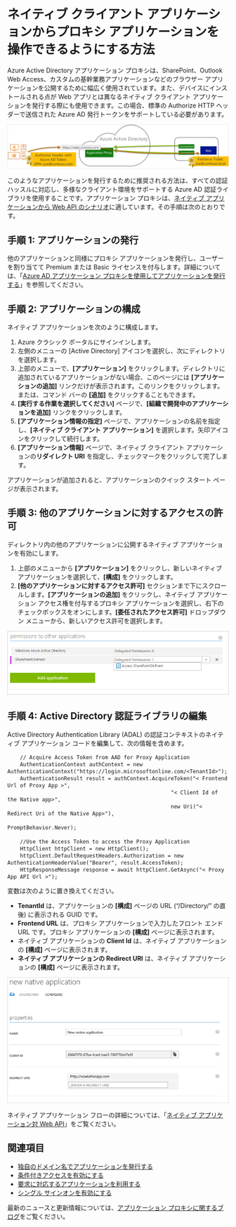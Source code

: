 <properties
	pageTitle="プロキシ アプリケーションでネイティブ クライアント アプリケーションの発行を有効にする方法 | Microsoft Azure"
	description="ネイティブ クライアント アプリケーションが Azure AD Application Proxy Connector と通信して、オンプレミス アプリケーションに対して安全なリモート アクセスを提供する方法について説明します。"
	services="active-directory"
	documentationCenter=""
	authors="kgremban"
	manager="femila"
	editor=""/>

<tags
	ms.service="active-directory"
	ms.workload="identity"
	ms.tgt_pltfrm="na"
	ms.devlang="na"
	ms.topic="article"
	ms.date="06/22/2016"
	ms.author="kgremban"/>

# ネイティブ クライアント アプリケーションからプロキシ アプリケーションを操作できるようにする方法

Azure Active Directory アプリケーション プロキシは、SharePoint、Outlook Web Access、カスタムの基幹業務アプリケーションなどのブラウザー アプリケーションを公開するために幅広く使用されています。また、デバイスにインストールされる点が Web アプリとは異なるネイティブ クライアント アプリケーションを発行する際にも使用できます。この場合、標準の Authorize HTTP ヘッダーで送信された Azure AD 発行トークンをサポートしている必要があります。

![エンド ユーザー、Azure Active Directory、および発行済みアプリケーション間の関係](./media/active-directory-application-proxy-native-client/richclientflow.png)

このようなアプリケーションを発行するために推奨される方法は、すべての認証ハッスルに対応し、多様なクライアント環境をサポートする Azure AD 認証ライブラリを使用することです。アプリケーション プロキシは、[ネイティブ アプリケーションから Web API のシナリオ](active-directory-authentication-scenarios.md#native-application-to-web-api)に適しています。その手順は次のとおりです。

## 手順 1: アプリケーションの発行

他のアプリケーションと同様にプロキシ アプリケーションを発行し、ユーザーを割り当てて Premium または Basic ライセンスを付与します。詳細については、「[Azure AD アプリケーション プロキシを使用してアプリケーションを発行する](active-directory-application-proxy-publish.md)」を参照してください。

## 手順 2: アプリケーションの構成

ネイティブ アプリケーションを次のように構成します。

1. Azure クラシック ポータルにサインインします。
2. 左側のメニューの [Active Directory] アイコンを選択し、次にディレクトリを選択します。
3. 上部のメニューで、**[アプリケーション]** をクリックします。ディレクトリに追加されているアプリケーションがない場合、このページには **[アプリケーションの追加]** リンクだけが表示されます。このリンクをクリックします。または、コマンド バーの **[追加]** をクリックすることもできます。
4. **[実行する作業を選択してください]** ページで、**[組織で開発中のアプリケーションを追加]** リンクをクリックします。
5. **[アプリケーション情報の指定]** ページで、アプリケーションの名前を指定し、**[ネイティブ クライアント アプリケーション]** を選択します。矢印アイコンをクリックして続行します。
6. **[アプリケーション情報]** ページで、ネイティブ クライアント アプリケーションの**リダイレクト URI** を指定し、チェックマークをクリックして完了します。

アプリケーションが追加されると、アプリケーションのクイック スタート ページが表示されます。

## 手順 3: 他のアプリケーションに対するアクセスの許可

ディレクトリ内の他のアプリケーションに公開するネイティブ アプリケーションを有効にします。

1. 上部のメニューから **[アプリケーション]** をクリックし、新しいネイティブ アプリケーションを選択して、**[構成]** をクリックします。
2. **[他のアプリケーションに対するアクセス許可]** セクションまで下にスクロールします。**[アプリケーションの追加]** をクリックし、ネイティブ アプリケーション アクセス権を付与するプロキシ アプリケーションを選択し、右下のチェックボックスをオンにします。**[委任されたアクセス許可]** ドロップダウン メニューから、新しいアクセス許可を選択します。

![[他のアプリケーションに対するアクセス許可] のスクリーンショット - アプリケーションの追加](./media/active-directory-application-proxy-native-client/delegate_native_app.png)

## 手順 4: Active Directory 認証ライブラリの編集

Active Directory Authentication Library (ADAL) の認証コンテキストのネイティブ アプリケーション コードを編集して、次の情報を含めます。

		// Acquire Access Token from AAD for Proxy Application
		AuthenticationContext authContext = new AuthenticationContext("https://login.microsoftonline.com/<TenantId>");
		AuthenticationResult result = authContext.AcquireToken("< Frontend Url of Proxy App >",
                                                        "< Client Id of the Native app>",
                                                        new Uri("< Redirect Uri of the Native App>"),
                                                        PromptBehavior.Never);

		//Use the Access Token to access the Proxy Application
		HttpClient httpClient = new HttpClient();
		httpClient.DefaultRequestHeaders.Authorization = new AuthenticationHeaderValue("Bearer", result.AccessToken);
		HttpResponseMessage response = await httpClient.GetAsync("< Proxy App API Url >");

変数は次のように置き換えてください。

- **TenantId** は、アプリケーションの **[構成]** ページの URL (“/Directory/” の直後) に表示される GUID です。
- **Frontend URL** は、プロキシ アプリケーションで入力したフロント エンド URL です。プロキシ アプリケーションの **[構成]** ページに表示されます。
- ネイティブ アプリケーションの **Client Id** は、ネイティブ アプリケーションの **[構成]** ページに表示されます。
- **ネイティブ アプリケーションの Redirect URI** は、ネイティブ アプリケーションの **[構成]** ページに表示されます。

![新しいネイティブ アプリケーションの構成ページのスクリーン ショット](./media/active-directory-application-proxy-native-client/new_native_app.png)

ネイティブ アプリケーション フローの詳細については、「[ネイティブ アプリケーション対 Web API](active-directory-authentication-scenarios.md#native-application-to-web-api)」をご覧ください。


## 関連項目

- [独自のドメイン名でアプリケーションを発行する](active-directory-application-proxy-custom-domains.md)
- [条件付きアクセスを有効にする](active-directory-application-proxy-conditional-access.md)
- [要求に対応するアプリケーションを利用する](active-directory-application-proxy-claims-aware-apps.md)
- [シングル サインオンを有効にする](active-directory-application-proxy-sso-using-kcd.md)

最新のニュースと更新情報については、[アプリケーション プロキシに関するブログ](http://blogs.technet.com/b/applicationproxyblog/)をご覧ください。

<!---HONumber=AcomDC_0622_2016-->